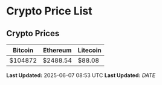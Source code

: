 # Crypto Price List

## Crypto Prices
| Bitcoin | Ethereum | Litecoin |
| ------- | -------- | -------- |
| $104872 | $2488.54 | $88.08 |
**Last Updated:** 2025-06-07 08:53 UTC
**Last Updated:** $DATE$
